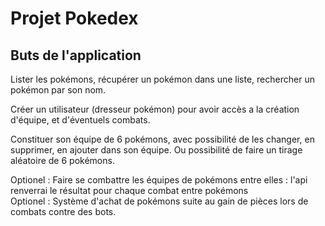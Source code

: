 # Projet Pokedex

## Buts de l'application

Lister les pokémons, récupérer un pokémon dans une liste, rechercher un pokémon par son nom.

Créer un utilisateur (dresseur pokémon) pour avoir accès a la création d'équipe, et d'éventuels combats. 

Constituer son équipe de 6 pokémons, avec possibilité de les changer, en supprimer, en ajouter dans son équipe. Ou possibilité de faire un tirage aléatoire de 6 pokémons. 

Optionel : Faire se combattre les équipes de pokémons entre elles : l'api renverrai le résultat pour chaque combat entre pokémons<br/>
Optionel : Système d'achat de pokémons suite au gain de pièces lors de combats contre des bots. 


